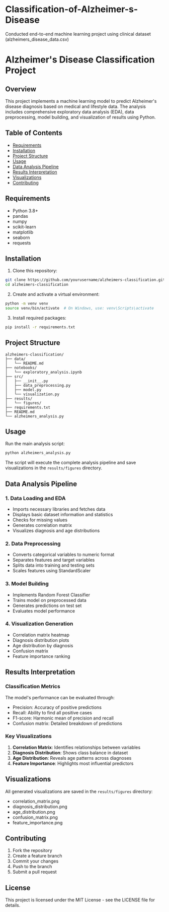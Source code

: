 # Classification-of-Alzheimer-s-Disease
Conducted end-to-end machine learning project using clinical dataset (alzheimers_disease_data.csv)

# Alzheimer's Disease Classification Project

## Overview
This project implements a machine learning model to predict Alzheimer's disease diagnosis based on medical and lifestyle data. The analysis includes comprehensive exploratory data analysis (EDA), data preprocessing, model building, and visualization of results using Python.

## Table of Contents
- [Requirements](#requirements)
- [Installation](#installation)
- [Project Structure](#project-structure)
- [Usage](#usage)
- [Data Analysis Pipeline](#data-analysis-pipeline)
- [Results Interpretation](#results-interpretation)
- [Visualizations](#visualizations)
- [Contributing](#contributing)

## Requirements
- Python 3.8+
- pandas
- numpy
- scikit-learn
- matplotlib
- seaborn
- requests

## Installation

1. Clone this repository:
```bash
git clone https://github.com/yourusername/alzheimers-classification.git
cd alzheimers-classification
```

2. Create and activate a virtual environment:
```bash
python -m venv venv
source venv/bin/activate  # On Windows, use: venv\Scripts\activate
```

3. Install required packages:
```bash
pip install -r requirements.txt
```

## Project Structure
```
alzheimers-classification/
├── data/
│   └── README.md
├── notebooks/
│   └── exploratory_analysis.ipynb
├── src/
│   ├── __init__.py
│   ├── data_preprocessing.py
│   ├── model.py
│   └── visualization.py
├── results/
│   └── figures/
├── requirements.txt
├── README.md
└── alzheimers_analysis.py
```

## Usage
Run the main analysis script:
```bash
python alzheimers_analysis.py
```

The script will execute the complete analysis pipeline and save visualizations in the `results/figures` directory.

## Data Analysis Pipeline

### 1. Data Loading and EDA
- Imports necessary libraries and fetches data
- Displays basic dataset information and statistics
- Checks for missing values
- Generates correlation matrix
- Visualizes diagnosis and age distributions

### 2. Data Preprocessing
- Converts categorical variables to numeric format
- Separates features and target variables
- Splits data into training and testing sets
- Scales features using StandardScaler

### 3. Model Building
- Implements Random Forest Classifier
- Trains model on preprocessed data
- Generates predictions on test set
- Evaluates model performance

### 4. Visualization Generation
- Correlation matrix heatmap
- Diagnosis distribution plots
- Age distribution by diagnosis
- Confusion matrix
- Feature importance ranking

## Results Interpretation

### Classification Metrics
The model's performance can be evaluated through:
- Precision: Accuracy of positive predictions
- Recall: Ability to find all positive cases
- F1-score: Harmonic mean of precision and recall
- Confusion matrix: Detailed breakdown of predictions

### Key Visualizations
1. **Correlation Matrix**: Identifies relationships between variables
2. **Diagnosis Distribution**: Shows class balance in dataset
3. **Age Distribution**: Reveals age patterns across diagnoses
4. **Feature Importance**: Highlights most influential predictors

## Visualizations
All generated visualizations are saved in the `results/figures` directory:
- correlation_matrix.png
- diagnosis_distribution.png
- age_distribution.png
- confusion_matrix.png
- feature_importance.png

## Contributing
1. Fork the repository
2. Create a feature branch
3. Commit your changes
4. Push to the branch
5. Submit a pull request

## License
This project is licensed under the MIT License - see the LICENSE file for details.